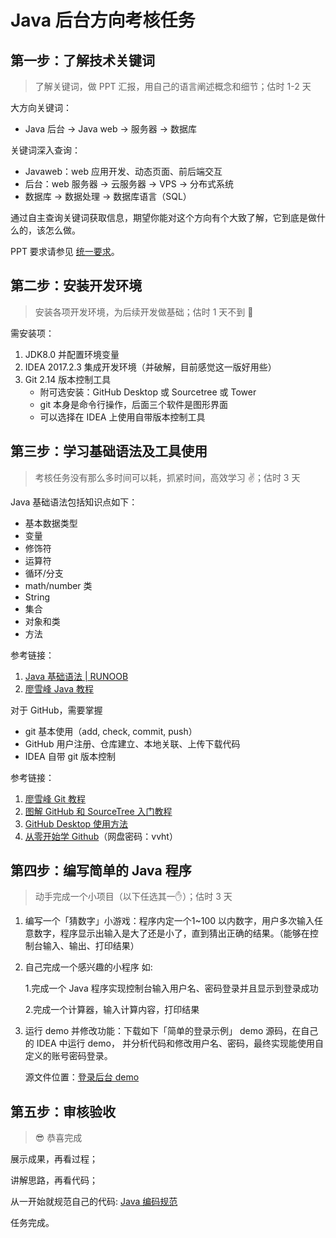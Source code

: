 # Java 后台方向考核任务

## 第一步：了解技术关键词

> 了解关键词，做 PPT 汇报，用自己的语言阐述概念和细节；估时 1-2 天

大方向关键词：

- Java 后台 -> Java web -> 服务器 -> 数据库

关键词深入查询：

- Javaweb：web 应用开发、动态页面、前后端交互
- 后台：web 服务器 -> 云服务器 -> VPS -> 分布式系统  
- 数据库 -> 数据处理 -> 数据库语言（SQL）

通过自主查询关键词获取信息，期望你能对这个方向有个大致了解，它到底是做什么的，该怎么做。

PPT 要求请参见 [统一要求](/#统一要求)。


## 第二步：安装开发环境

> 安装各项开发环境，为后续开发做基础；估时 1 天不到 :speak_no_evil:

需安装项：

1. JDK8.0 并配置环境变量
2. IDEA 2017.2.3 集成开发环境（并破解，目前感觉这一版好用些）
3. Git 2.14 版本控制工具
   - 附可选安装：GitHub Desktop 或 Sourcetree 或 Tower
   - git 本身是命令行操作，后面三个软件是图形界面
   - 可以选择在 IDEA 上使用自带版本控制工具


## 第三步：学习基础语法及工具使用

> ​考核任务没有那么多时间可以耗，抓紧时间，高效学习  :v:；估时 3 天

Java 基础语法包括知识点如下：

- 基本数据类型
- 变量
- 修饰符
- 运算符
- 循环/分支
- math/number 类
- String
- 集合
- 对象和类
- 方法

参考链接：

1. [Java 基础语法 | RUNOOB](http://www.runoob.com/java/java-basic-syntax.html)
2. [廖雪峰 Java 教程](https://www.liaoxuefeng.com/webpage/java)

对于 GitHub，需要掌握 

- git 基本使用（add, check, commit, push）
- GitHub 用户注册、仓库建立、本地关联、上传下载代码
- IDEA  自带 git 版本控制

参考链接：

1. [廖雪峰 Git 教程](https://www.liaoxuefeng.com/wiki/0013739516305929606dd18361248578c67b8067c8c017b000)
2. [图解 GitHub 和 SourceTree 入门教程](http://blog.csdn.net/collonn/article/details/39259227)
3. [GitHub Desktop 使用方法](http://blog.csdn.net/harryptter/article/details/51363473)
4. [从零开始学 Github](https://pan.baidu.com/s/1gfMQrtx)（网盘密码：vvht）


## 第四步：编写简单的 Java 程序

> 动手完成一个小项目（以下任选其一:hand:）；估时 3 天

1. 编写一个「猜数字」小游戏：程序内定一个1~100 以内数字，用户多次输入任意数字，程序显示出输入是大了还是小了，直到猜出正确的结果。（能够在控制台输入、输出、打印结果）

2. 自己完成一个感兴趣的小程序 如:  

    1.完成一个 Java 程序实现控制台输入用户名、密码登录并且显示到登录成功  

    2.完成一个计算器，输入计算内容，打印结果  

3. 运行 demo 并修改功能：下载如下「简单的登录示例」 demo 源码，在自己的 IDEA 中运行 demo， 并分析代码和修改用户名、密码，最终实现能使用自定义的账号密码登录。

    源文件位置：[登录后台 demo](https://github.com/WNCG/java-task/tree/master/Task_1/Demo)

## 第五步：审核验收

> :sunglasses: 恭喜完成

展示成果，再看过程；

讲解思路，再看代码；

从一开始就规范自己的代码: [Java 编码规范](https://yq.aliyun.com/articles/69327)

任务完成。
